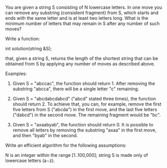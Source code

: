 You are given a string S consisting of N lowercase letters. In one move you can remove any substring (consistent fragment) from S, which starts and ends with the same letter and is at least two letters long. What is the minimum number of letters that may remain in S after any number of such moves?

Write a function:

int solution(string &S);

that, given a string S, returns the length of the shortest string that can be obtained from S by applying any number of moves as described above.

Examples:

1. Given S = "abccac", the function should return 1. After removing the substring "abcca", there will be a single letter "c" remaining.

2. Given S = "abcdabcdabcd" ("abcd" stated three times), the function should return 2. To achieve that, you can, for example, remove the first five letters from S ("abcda") in the first move, and the last five letters ("dabcd") in the second move. The remaining fragment would be "bc".

3. Given S = "axaabyab", the function should return 0. It is possible to remove all letters by removing the substring "axaa" in the first move, and then "byab" in the second.

Write an efficient algorithm for the following assumptions:

N is an integer within the range [1..100,000];
string S is made only of lowercase letters (a−z).
